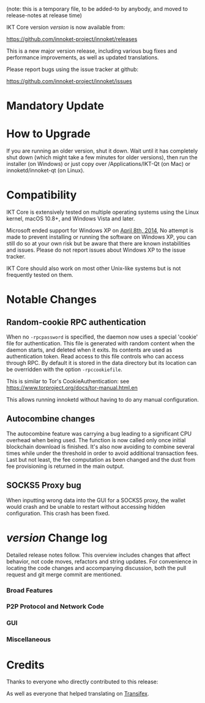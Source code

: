 (note: this is a temporary file, to be added-to by anybody, and moved to release-notes at release time)

IKT Core version *version* is now available from:

  <https://github.com/innoket-project/innoket/releases>

This is a new major version release, including various bug fixes and
performance improvements, as well as updated translations.

Please report bugs using the issue tracker at github:

  <https://github.com/innoket-project/innoket/issues>

Mandatory Update
==============


How to Upgrade
==============

If you are running an older version, shut it down. Wait until it has completely shut down (which might take a few minutes for older versions), then run the installer (on Windows) or just copy over /Applications/IKT-Qt (on Mac) or innoketd/innoket-qt (on Linux).

Compatibility
==============

IKT Core is extensively tested on multiple operating systems using
the Linux kernel, macOS 10.8+, and Windows Vista and later.

Microsoft ended support for Windows XP on [April 8th, 2014](https://www.microsoft.com/en-us/WindowsForBusiness/end-of-xp-support),
No attempt is made to prevent installing or running the software on Windows XP, you
can still do so at your own risk but be aware that there are known instabilities and issues.
Please do not report issues about Windows XP to the issue tracker.

IKT Core should also work on most other Unix-like systems but is not
frequently tested on them.

Notable Changes
===============

Random-cookie RPC authentication
---------------------------------

When no `-rpcpassword` is specified, the daemon now uses a special 'cookie'
file for authentication. This file is generated with random content when the
daemon starts, and deleted when it exits. Its contents are used as
authentication token. Read access to this file controls who can access through
RPC. By default it is stored in the data directory but its location can be
overridden with the option `-rpccookiefile`.

This is similar to Tor's CookieAuthentication: see
https://www.torproject.org/docs/tor-manual.html.en

This allows running innoketd without having to do any manual configuration.


Autocombine changes
---------------------------------

The autocombine feature was carrying a bug leading to a significant CPU overhead
when being used. The function is now called only once initial blockchain
download is finished. It's also now avoiding to combine several times while
under the threshold in order to avoid additional transaction fees. Last but not
least, the fee computation as been changed and the dust from fee provisioning
is returned in the main output.


SOCKS5 Proxy bug
---------------------------------

When inputting wrong data into the GUI for a SOCKS5 proxy, the wallet would
crash and be unable to restart without accessing hidden configuration.
This crash has been fixed.


*version* Change log
=================

Detailed release notes follow. This overview includes changes that affect
behavior, not code moves, refactors and string updates. For convenience in locating
the code changes and accompanying discussion, both the pull request and
git merge commit are mentioned.

### Broad Features
### P2P Protocol and Network Code
### GUI
### Miscellaneous

Credits
=======

Thanks to everyone who directly contributed to this release:


As well as everyone that helped translating on [Transifex](https://www.transifex.com/projects/p/innoket-project-translations/).
